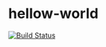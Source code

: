 # hellow-world
[![Build Status](https://travis-ci.com/ccsama2k/hellow-world.svg?branch=master)](https://travis-ci.com/ccsama2k/hellow-world)
